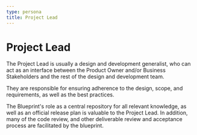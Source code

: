 ```yaml
---
type: persona
title: Project Lead
---
```


# Project Lead

The Project Lead is usually a design and development generalist, who can
act as an interface between the Product Owner and/or Business Stakeholders and the rest of the design and development team.

They are responsible for ensuring adherence to the design, scope, and
requirements, as well as the best practices.  

The Blueprint's role as a central repository for all relevant knowledge,
as well as an official release plan is valuable to the Project Lead.  In
addition, many of the code review, and other deliverable review and
acceptance process are facilitated by the blueprint.

